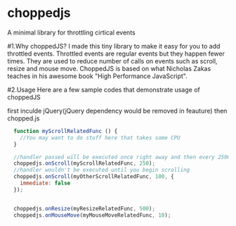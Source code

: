 choppedjs
=========

A minimal library for throttling cirtical events

#1.Why choppedJS?
I made this tiny library to make it easy for you to add throttled events. Throttled events are regular events but they happen fewer times. They are used to reduce number of calls on events such as scroll, resize and mouse move. ChoppedJS is based on what Nicholas Zakas teaches in his awesome book "High Performance JavaScript".

#2.Usage
Here are a few sample codes that demonstrate usage of choppedJS


first inculde jQuery(jQuery dependency would be removed in feauture) then chopped.js

```javascript
  function myScrollRelatedFunc () {
    //You may want to do stuff here that takes some CPU
  }

  //handler passed will be executed once right away and then every 250ms while you are scrolling
  choppedjs.onScroll(myScrollRelatedFunc, 250);
  //handler wouldn't be executed until you begin scrolling
  choppedjs.onScroll(myOtherScrollRelatedFunc, 100, {
    immediate: false
  });


  choppedjs.onResize(myResizeRelatedFunc, 500);
  choppedjs.onMouseMove(myMouseMoveRelatedFunc, 10);

```
